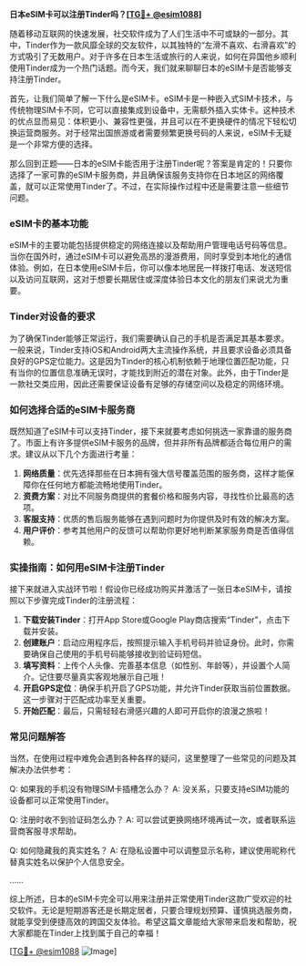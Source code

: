 **日本eSIM卡可以注册Tinder吗？[[TG💪+ @esim1088](https://t.me/s/esim1088)]**

随着移动互联网的快速发展，社交软件成为了人们生活中不可或缺的一部分。其中，Tinder作为一款风靡全球的交友软件，以其独特的“左滑不喜欢、右滑喜欢”的方式吸引了无数用户。对于许多在日本生活或旅行的人来说，如何在异国他乡顺利使用Tinder成为一个热门话题。而今天，我们就来聊聊日本的eSIM卡是否能够支持注册Tinder。

首先，让我们简单了解一下什么是eSIM卡。eSIM卡是一种嵌入式SIM卡技术，与传统物理SIM卡不同，它可以直接集成到设备中，无需额外插入实体卡。这种技术的优点显而易见：体积更小、兼容性更强，并且可以在不更换硬件的情况下轻松切换运营商服务。对于经常出国旅游或者需要频繁更换号码的人来说，eSIM卡无疑是一个非常方便的选择。

那么回到正题——日本的eSIM卡能否用于注册Tinder呢？答案是肯定的！只要你选择了一家可靠的eSIM卡服务商，并且确保该服务支持你在日本地区的网络覆盖，就可以正常使用Tinder了。不过，在实际操作过程中还是需要注意一些细节问题。

### **eSIM卡的基本功能**
eSIM卡的主要功能包括提供稳定的网络连接以及帮助用户管理电话号码等信息。当你在国外时，通过eSIM卡可以避免高昂的漫游费用，同时享受到本地化的通信体验。例如，在日本使用eSIM卡后，你可以像本地居民一样拨打电话、发送短信以及访问互联网，这对于想要长期居住或深度体验日本文化的朋友们来说尤为重要。

### **Tinder对设备的要求**
为了确保Tinder能够正常运行，我们需要确认自己的手机是否满足其基本要求。一般来说，Tinder支持iOS和Android两大主流操作系统，并且要求设备必须具备良好的GPS定位能力。这是因为Tinder的核心机制依赖于地理位置匹配功能，只有当你的位置信息准确无误时，才能找到附近的潜在对象。此外，由于Tinder是一款社交类应用，因此还需要保证设备有足够的存储空间以及稳定的网络环境。

### **如何选择合适的eSIM卡服务商**
既然知道了eSIM卡可以支持Tinder，接下来就要考虑如何挑选一家靠谱的服务商了。市面上有许多提供eSIM卡服务的品牌，但并非所有品牌都适合每位用户的需求。建议从以下几个方面进行考量：

1. **网络质量**：优先选择那些在日本拥有强大信号覆盖范围的服务商，这样才能保障你在任何地方都能流畅地使用Tinder。
2. **资费方案**：对比不同服务商提供的套餐价格和服务内容，寻找性价比最高的选项。
3. **客服支持**：优质的售后服务能够在遇到问题时为你提供及时有效的解决方案。
4. **用户评价**：参考其他用户的反馈可以帮助你更好地判断某家服务商是否值得信赖。

### **实操指南：如何用eSIM卡注册Tinder**
接下来就进入实战环节啦！假设你已经成功购买并激活了一张日本eSIM卡，请按照以下步骤完成Tinder的注册流程：

1. **下载安装Tinder**：打开App Store或Google Play商店搜索“Tinder”，点击下载并安装。
2. **创建账户**：启动应用程序后，按照提示输入手机号码并验证身份。此时，你需要确保自己使用的手机号码能够接收到验证码短信。
3. **填写资料**：上传个人头像、完善基本信息（如性别、年龄等），并设置个人简介。记住要尽量真实客观地展示自己哦！
4. **开启GPS定位**：确保手机开启了GPS功能，并允许Tinder获取当前位置数据。这一步骤对于匹配成功率至关重要。
5. **开始匹配**：最后，只需轻轻右滑感兴趣的人即可开启你的浪漫之旅啦！

### **常见问题解答**
当然，在使用过程中难免会遇到各种各样的疑问，这里整理了一些常见的问题及其解决办法供参考：

Q: 如果我的手机没有物理SIM卡插槽怎么办？
A: 没关系，只要支持eSIM功能的设备都可以正常使用Tinder。

Q: 注册时收不到验证码怎么办？
A: 可以尝试更换网络环境再试一次，或者联系运营商客服寻求帮助。

Q: 如何隐藏我的真实姓名？
A: 在隐私设置中可以调整显示名称，建议使用昵称代替真实姓名以保护个人信息安全。

……

综上所述，日本的eSIM卡完全可以用来注册并正常使用Tinder这款广受欢迎的社交软件。无论是短期游客还是长期定居者，只要合理规划预算、谨慎挑选服务商，就能享受到便捷高效的跨国交友体验。希望这篇文章能给大家带来启发和帮助，祝大家都能在Tinder上找到属于自己的幸福！

[[TG💪+ @esim1088](https://t.me/s/esim1088) ![Image](https://i.postimg.cc/4NQfJmqS/Snipaste-2025-05-13-00-14-12.png)]